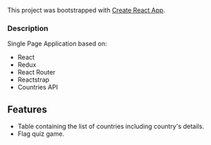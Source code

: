 This project was bootstrapped with [Create React App](https://github.com/facebookincubator/create-react-app).

### Description
Single Page Application based on:
* React
* Redux
* React Router
* Reactstrap
* Countries API

## Features

* Table containing the list of countries including country's details.
* Flag quiz game.
